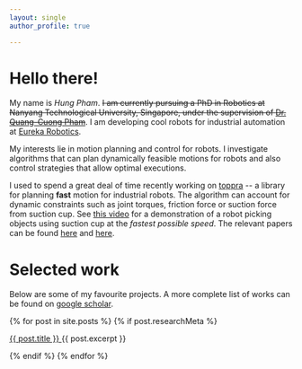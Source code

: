 ```yaml
---
layout: single
author_profile: true

---
```


<h1>
Hello there!
</h1>

My name is *Hung Pham*.  ~~I am currently pursuing a PhD in Robotics
at Nanyang Technological University, Singapore, under the supervision
of [Dr. Quang-Cuong Pham][1]~~. I am developing cool robots for
industrial automation at [Eureka
Robotics](https://www.therobotreport.com/archimedes-robot-eureka-robotics-human-like-grip/).

My interests lie in motion planning and control for robots. I
investigate algorithms that can plan dynamically feasible motions for
robots and also control strategies that allow optimal executions.

I used to spend a great deal of time recently working on
[toppra](https://github.com/hungpham2511/toppra) -- a library for
planning **fast** motion for industrial robots. The algorithm can
account for dynamic constraints such as joint torques, friction force
or suction force from suction cup. See [this
video](https://www.youtube.com/watch?v=b9H-zOYWLbY) for a
demonstration of a robot picking objects using suction cup at the
*fastest possible speed*. The relevant papers can be found [here][5]
and [here](https://arxiv.org/abs/1809.03151).

# Selected work

Below are some of my favourite projects.  A more complete list of
works can be found on [google
scholar](https://scholar.google.com/citations?user=dszBAKsAAAAJ&hl=en).

{% for post in site.posts %}
{% if post.researchMeta %}

<div>
 <a href="{{ post.url }}"> {{ post.title }} </a>   {{ post.excerpt }}
</div>

{% endif %}
{% endfor %}



[1]: http://www.ntu.edu.sg/home/cuong/
[2]: https://en.wikipedia.org/wiki/Reinforcement_learning
[3]: {{site.url}}/research
[4]: {{site.url}}/software
[5]: https://arxiv.org/abs/1707.07239

